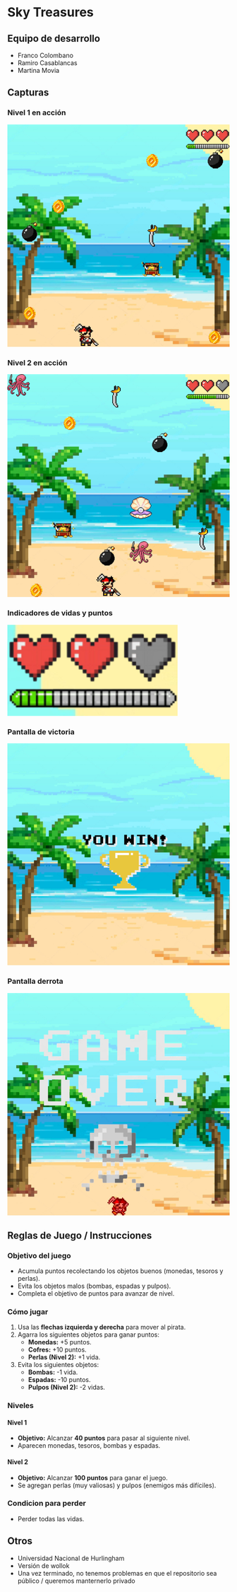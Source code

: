 # Sky Treasures

## Equipo de desarrollo

- Franco Colombano
- Ramiro Casablancas
- Martina Movia

## Capturas

### Nivel 1 en acción
![Nivel 1](assets/screenshots/screenshotLvl1.png)

### Nivel 2 en acción
![Nivel 2](assets/screenshots/screenshotLvl2.png)

### Indicadores de vidas y puntos
![Indicadores de vidas y puntos](assets/screenshots/schreenshotIndicadores.png)

### Pantalla de victoria
![Pantalla de victoria](assets/screenshots/screenshotVictoria.png)

### Pantalla derrota
![Pantalla derrota](assets/screenshots/screenshotGameOver.png)

## Reglas de Juego / Instrucciones

### Objetivo del juego
- Acumula puntos recolectando los objetos buenos (monedas, tesoros y perlas).
- Evita los objetos malos (bombas, espadas y pulpos).
- Completa el objetivo de puntos para avanzar de nivel.



### Cómo jugar
1. Usa las **flechas izquierda y derecha** para mover al pirata.
2. Agarra los siguientes objetos para ganar puntos:
   - **Monedas:** +5 puntos.
   - **Cofres:** +10 puntos.
   - **Perlas (Nivel 2):** +1 vida.
3. Evita los siguientes objetos:
   - **Bombas:** -1 vida.
   - **Espadas:** -10 puntos.
   - **Pulpos (Nivel 2):** -2 vidas.



### Niveles
#### Nivel 1
- **Objetivo:** Alcanzar **40 puntos** para pasar al siguiente nivel.
- Aparecen monedas, tesoros, bombas y espadas.

#### Nivel 2
- **Objetivo:** Alcanzar **100 puntos** para ganar el juego.
- Se agregan perlas (muy valiosas) y pulpos (enemigos más difíciles).



### Condicion para perder
- Perder todas las vidas.




## Otros

- Universidad Nacional de Hurlingham
- Versión de wollok
- Una vez terminado, no tenemos problemas en que el repositorio sea público / queremos manternerlo privado
